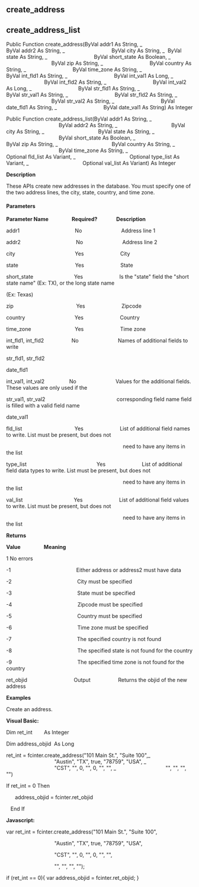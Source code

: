 create_address
--------------

create_address_list
---------------------

Public Function create_address(ByVal addr1 As String, _
                               ByVal addr2 As String, _
                               ByVal city As String, _
 ByVal state As String, _
                               ByVal short_state As Boolean, _
                               ByVal zip As String, _
                               ByVal country As String, _
                               ByVal time_zone As String, _
                               ByVal int_fld1 As String, _
                               ByVal int_val1 As Long, _
                               ByVal int_fld2 As String, _
                               ByVal int_val2 As Long, _
                               ByVal str_fld1 As String, _
                               ByVal str_val1 As String, _
                               ByVal str_fld2 As String, _
                               ByVal str_val2 As String, _
                               ByVal date_fld1 As String, _
                               ByVal date_val1 As String) As Integer

Public Function create_address_list(ByVal addr1 As String, _
                                    ByVal addr2 As String, _
                                    ByVal city As String, _
                                    ByVal state As String, _
                                    ByVal short_state As Boolean, _
                                    ByVal zip As String, _
                                    ByVal country As String, _
                                    ByVal time_zone As String, _
                                    Optional fld_list As Variant, _
                                    Optional type_list As Variant, _
                                    Optional val_list As Variant) As Integer

**Description**

These APIs create new addresses in the database. You must specify one of the two address lines, the city, state, country, and time zone.

#### Parameters
**Parameter Name**                **Required?**             **Description**

addr1                                      No                           Address line 1

addr2                                      No                           Address line 2

city                                         Yes                         City

state                                       Yes                         State

short_state                            Yes                         Is the "state" field the "short state name" (Ex: TX), or the long state name

(Ex: Texas)

zip                                           Yes                         Zipcode

country                                  Yes                         Country

time_zone                              Yes                         Time zone

int_fld1, int_fld2                   No                           Names of additional fields to write

str_fld1, str_fld2

date_fld1

int_val1, int_val2                 No                           Values for the additional fields. These values are only used if the

str_val1, str_val2                                                 corresponding field name field is filled with a valid field name

date_val1

fld_list                                    Yes                         List of additional field names to write. List must be present, but does not

                                                                                need to have any items in the list

type_list                                                Yes                         List of additional field data types to write. List must be present, but does not

                                                                                need to have any items in the list

val_list                                   Yes                         List of additional field values to write. List must be present, but does not

                                                                                need to have any items in the list

**Returns**

**Value**                **Meaning**

1 No errors

-1                                             Either address or address2 must have data

-2                                             City must be specified

-3                                             State must be specified

-4                                             Zipcode must be specified

-5                                             Country must be specified

-6                                             Time zone must be specified

-7                                             The specified country is not found

-8                                             The specified state is not found for the country

-9                                             The specified time zone is not found for the country

ret_objid                                Output                   Returns the objid of the new address

**Examples**

 Create an address.

**Visual Basic:**

Dim ret_int        As Integer

Dim address_objid  As Long

ret_int = fcinter.create_address("101 Main St.", "Suite 100",_
                                 "Austin", "TX", true, "78759", "USA", _
                                 "CST", "", 0, "", 0, "", "", _
                                 "", "", "", "")

 If ret_int = 0 Then

      address_objid = fcinter.ret_objid

   End If

**Javascript:**

var ret_int = fcinter.create_address("101 Main St.", "Suite 100",

                                 "Austin", "TX", true, "78759", "USA",

                                 "CST", "", 0, "", 0, "", "",

                                 "", "", "", "");

 if (ret_int == 0){ var address_objid = fcinter.ret_objid; }
